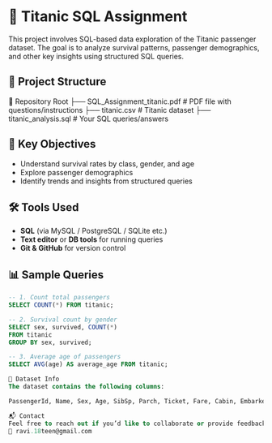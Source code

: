 # 🚢 Titanic SQL Assignment

This project involves SQL-based data exploration of the Titanic passenger dataset. The goal is to analyze survival patterns, passenger demographics, and other key insights using structured SQL queries.

## 📂 Project Structure

📁 Repository Root
├── SQL_Assignment_titanic.pdf   # PDF file with questions/instructions
├── titanic.csv                  # Titanic dataset
├── titanic_analysis.sql         # Your SQL queries/answers

## 🧠 Key Objectives

- Understand survival rates by class, gender, and age
- Explore passenger demographics
- Identify trends and insights from structured queries

## 🛠️ Tools Used

- **SQL** (via MySQL / PostgreSQL / SQLite etc.)
- **Text editor** or **DB tools** for running queries
- **Git & GitHub** for version control

## 📊 Sample Queries

```sql
-- 1. Count total passengers
SELECT COUNT(*) FROM titanic;

-- 2. Survival count by gender
SELECT sex, survived, COUNT(*) 
FROM titanic
GROUP BY sex, survived;

-- 3. Average age of passengers
SELECT AVG(age) AS average_age FROM titanic;

📁 Dataset Info
The dataset contains the following columns:

PassengerId, Name, Sex, Age, SibSp, Parch, Ticket, Fare, Cabin, Embarked, Survived, Pclass

📬 Contact
Feel free to reach out if you’d like to collaborate or provide feedback:
📧 ravi.18teen@gmail.com
